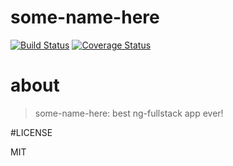 # some-name-here
[![Build Status](https://secure.travis-ci.org/Aksen/some-name-here.png?branch=master)](https://travis-ci.org/Aksen/some-name-here)
[![Coverage Status](https://coveralls.io/repos/Aksen/some-name-here/badge.svg?branch=master)](https://coveralls.io/r/Aksen/some-name-here/?branch=master)

# about

> some-name-here: best ng-fullstack app ever!

#LICENSE

MIT
